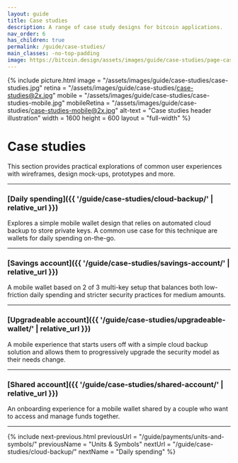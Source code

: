 ```yaml
---
layout: guide
title: Case studies
description: A range of case study designs for bitcoin applications.
nav_order: 6
has_children: true
permalink: /guide/case-studies/
main_classes: -no-top-padding
image: https://bitcoin.design/assets/images/guide/case-studies/page-case-studies.jpg
---
```


<!--

Editor's notes

Chapter overview for the various case studies.

Illustration sources

https://www.figma.com/community/file/995256542920917246/BDG---Private-key-management-illustrations

-->

{% include picture.html
   image = "/assets/images/guide/case-studies/case-studies.jpg"
   retina = "/assets/images/guide/case-studies/case-studies@2x.jpg"
   mobile = "/assets/images/guide/case-studies/case-studies-mobile.jpg"
   mobileRetina = "/assets/images/guide/case-studies/case-studies-mobile@2x.jpg"
   alt-text = "Case studies header illustration"
   width = 1600
   height = 600
   layout = "full-width"
%}

# Case studies

This section provides practical explorations of common user experiences with wireframes, design mock-ups, prototypes and more.

---

### [Daily spending]({{ '/guide/case-studies/cloud-backup/' | relative_url }})

Explores a simple mobile wallet design that relies on automated cloud backup to store private keys. A common use case for this technique are wallets for daily spending on-the-go.

---

### [Savings account]({{ '/guide/case-studies/savings-account/' | relative_url }})

A mobile wallet based on 2 of 3 multi-key setup that balances both low-friction daily spending and stricter security practices for medium amounts.

---

### [Upgradeable account]({{ '/guide/case-studies/upgradeable-wallet/' | relative_url }})

A mobile experience that starts users off with a simple cloud backup solution and allows them to progressively upgrade the security model as their needs change.

---

### [Shared account]({{ '/guide/case-studies/shared-account/' | relative_url }})

An onboarding experience for a mobile wallet shared by a couple who want to access and manage funds together.

---

{% include next-previous.html
   previousUrl = "/guide/payments/units-and-symbols/"
   previousName = "Units & Symbols"
   nextUrl = "/guide/case-studies/cloud-backup/"
   nextName = "Daily spending"
%}
